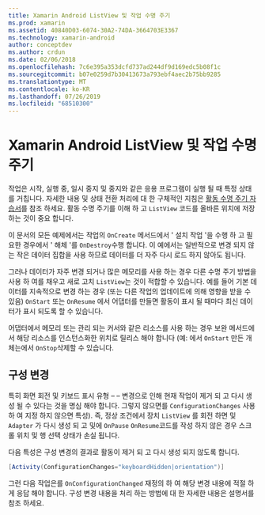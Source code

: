 ```yaml
---
title: Xamarin Android ListView 및 작업 수명 주기
ms.prod: xamarin
ms.assetid: 40840D03-6074-30A2-74DA-3664703E3367
ms.technology: xamarin-android
author: conceptdev
ms.author: crdun
ms.date: 02/06/2018
ms.openlocfilehash: 7c6e395a353dcfd737ad244df9d169edc5b08f1c
ms.sourcegitcommit: b07e0259d7b30413673a793ebf4aec2b75bb9285
ms.translationtype: MT
ms.contentlocale: ko-KR
ms.lasthandoff: 07/26/2019
ms.locfileid: "68510300"
---
```

# <a name="xamarinandroid-listview-and-the-activity-lifecycle"></a>Xamarin Android ListView 및 작업 수명 주기

작업은 시작, 실행 중, 일시 중지 및 중지와 같은 응용 프로그램이 실행 될 때 특정 상태를 거칩니다. 자세한 내용 및 상태 전환 처리에 대 한 구체적인 지침은 [활동 수명 주기 자습서](~/android/app-fundamentals/activity-lifecycle/index.md)를 참조 하세요.
활동 수명 주기를 이해 하 고 `ListView` 코드를 올바른 위치에 저장 하는 것이 중요 합니다.

이 문서의 모든 예제에서는 작업의 `OnCreate` 메서드에서 ' 설치 작업 '을 수행 하 고 필요한 경우에서 ' 해체 '를 `OnDestroy`수행 합니다. 이 예에서는 일반적으로 변경 되지 않는 작은 데이터 집합을 사용 하므로 데이터를 더 자주 다시 로드 하지 않아도 됩니다.

그러나 데이터가 자주 변경 되거나 많은 메모리를 사용 하는 경우 다른 수명 주기 방법을 사용 하 여를 채우고 새로 고치 `ListView`는 것이 적합할 수 있습니다. 예를 들어 기본 데이터를 지속적으로 변경 하는 경우 (또는 다른 작업의 업데이트에 의해 영향을 받을 수 있음) `OnStart` 또는 `OnResume` 에서 어댑터를 만들면 활동이 표시 될 때마다 최신 데이터가 표시 되도록 할 수 있습니다.

어댑터에서 메모리 또는 관리 되는 커서와 같은 리소스를 사용 하는 경우 보완 메서드에서 해당 리소스를 인스턴스화한 위치로 릴리스 해야 합니다 (예: 에서 `OnStart` 만든 개체는에서 `OnStop`삭제할 수 있습니다.


## <a name="configuration-changes"></a>구성 변경

특히 화면 회전 및 키보드 표시 유형 &ndash; &ndash; 변경으로 인해 현재 작업이 제거 되 고 다시 생성 될 수 있다는 것을 명심 해야 합니다. 그렇지 않으면를 `ConfigurationChanges` 사용 하 여 지정 하지 않으면 특성). 즉, 정상 조건에서 장치 `ListView` 를 회전 하면 및 `Adapter` 가 다시 생성 되 고 및에 `OnPause` `OnResume`코드를 작성 하지 않은 경우 스크롤 위치 및 행 선택 상태가 손실 됩니다.

다음 특성은 구성 변경의 결과로 활동이 제거 되 고 다시 생성 되지 않도록 합니다.

```csharp
[Activity(ConfigurationChanges="keyboardHidden|orientation")]
```

그런 다음 작업은를 `OnConfigurationChanged` 재정의 하 여 해당 변경 내용에 적절 하 게 응답 해야 합니다. 구성 변경 내용을 처리 하는 방법에 대 한 자세한 내용은 설명서를 참조 하세요.

